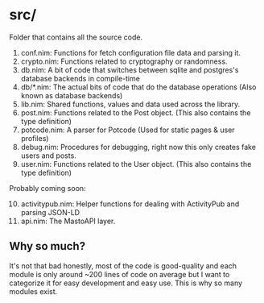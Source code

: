 # src/

Folder that contains all the source code.

1. conf.nim: Functions for fetch configuration file data and parsing it.
2. crypto.nim: Functions related to cryptography or randomness.
3. db.nim: A bit of code that switches between sqlite and postgres's database backends in compile-time
4. db/*.nim: The actual bits of code that do the database operations (Also known as database backends)
5. lib.nim: Shared functions, values and data used across the library.
6. post.nim: Functions related to the Post object. (This also contains the type definition)
7. potcode.nim: A parser for Potcode (Used for static pages & user profiles)
8. debug.nim: Procedures for debugging, right now this only creates fake users and posts.
9. user.nim: Functions related to the User object. (This also contains the type definition)

Probably coming soon:

10. activitypub.nim: Helper functions for dealing with ActivityPub and parsing JSON-LD
11. api.nim: The MastoAPI layer.

## Why so much?

It's not that bad honestly, most of the code is good-quality and each module is only around ~200 lines of code on average but I want to categorize it for easy development and easy use. This is why so many modules exist.